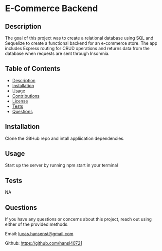 # E-Commerce Backend

  

  ## Description

  The goal of this project was to create a relational database using SQL and Sequelize to create a functional backend for an e-commerce store. The app includes Express routing for CRUD operations and returns data from the database when requests are sent through Insomnia.

  ## Table of Contents

  - [Description](#description)
  - [Installation](#installation)
  - [Usage](#usage)
  - [Contributions](#credits)
  - [License](#license)
  - [Tests](#tests)
  - [Questions](#questions)
  

  ## Installation 

  Clone the GitHub repo and intall appliication dependencies.

  ## Usage

  Start up the server by running npm start in your terminal

  ## Tests

  NA

  ## Questions
  If you have any questions or concerns about this project, reach out using either of the provided methods.

  Email: 
  lucas.hansenst@gmail.com

  Github:
  https://github.com/hansl40721
